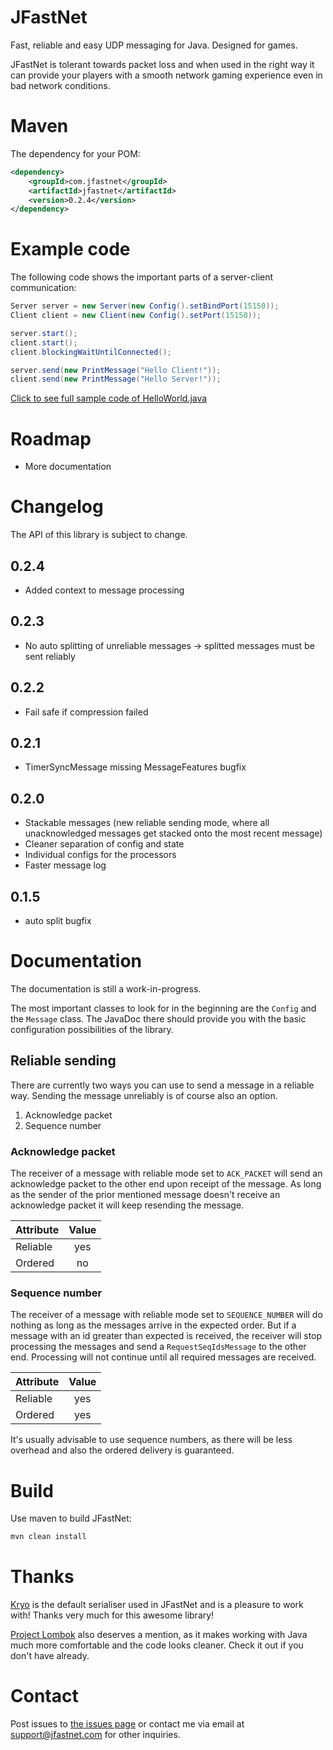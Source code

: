 # JFastNet
Fast, reliable and easy UDP messaging for Java. Designed for games.

JFastNet is tolerant towards packet loss and when used in the right way it can
provide your players with a smooth network gaming experience even in bad network conditions.

# Maven

The dependency for your POM:
```xml
<dependency>
    <groupId>com.jfastnet</groupId>
    <artifactId>jfastnet</artifactId>
    <version>0.2.4</version>
</dependency>
```

# Example code
The following code shows the important parts of a server-client communication:
```java
Server server = new Server(new Config().setBindPort(15150));
Client client = new Client(new Config().setPort(15150));

server.start();
client.start();
client.blockingWaitUntilConnected();

server.send(new PrintMessage("Hello Client!"));
client.send(new PrintMessage("Hello Server!"));
```
[Click to see full sample code of HelloWorld.java](https://github.com/klaus7/jfastnet/blob/master/src/test/java/com/jfastnet/examples/HelloWorld.java)

# Roadmap

* More documentation

# Changelog

The API of this library is subject to change.

## 0.2.4

* Added context to message processing

## 0.2.3

* No auto splitting of unreliable messages -> splitted messages must be sent reliably

## 0.2.2

* Fail safe if compression failed

## 0.2.1

* TimerSyncMessage missing MessageFeatures bugfix

## 0.2.0

* Stackable messages (new reliable sending mode, where all unacknowledged messages get stacked onto the most recent message)
* Cleaner separation of config and state
* Individual configs for the processors
* Faster message log

## 0.1.5

* auto split bugfix

# Documentation
The documentation is still a work-in-progress.

The most important classes to look for in the beginning are the `Config` and the `Message` class. The JavaDoc there should provide you with the basic configuration possibilities of the library.

## Reliable sending
There are currently two ways you can use to send a message in a reliable way. Sending the message unreliably is of course also an option.

1. Acknowledge packet
2. Sequence number

### Acknowledge packet
The receiver of a message with reliable mode set to `ACK_PACKET` will send an acknowledge packet to the other end upon receipt of the message.
As long as the sender of the prior mentioned message doesn't receive an acknowledge packet it will keep resending the message.

 Attribute | Value
 --------- |:---:
 Reliable  | yes
 Ordered   | no

### Sequence number
The receiver of a message with reliable mode set to `SEQUENCE_NUMBER` will do nothing as long as the messages arrive in the expected order.
But if a message with an id greater than expected is received, the receiver will stop processing the messages and send a `RequestSeqIdsMessage` to the other end.
Processing will not continue until all required messages are received.

 Attribute | Value
 --------- |:---:
 Reliable  | yes
 Ordered   | yes

It's usually advisable to use sequence numbers, as there will be less overhead and also the ordered delivery is guaranteed.

# Build
Use maven to build JFastNet:
```bash
mvn clean install
```

# Thanks
[Kryo](https://github.com/EsotericSoftware/kryo) is the default serialiser used in JFastNet and is a pleasure to work with! Thanks very much for this awesome library!

[Project Lombok](https://projectlombok.org/) also deserves a mention, as it makes working with Java much more comfortable and the code looks cleaner. Check it out if you don't have already.

# Contact
Post issues to [the issues page](https://github.com/klaus7/jfastnet/issues) or contact me via email at [support@jfastnet.com](mailto:support@jfastnet.com) for other inquiries.
